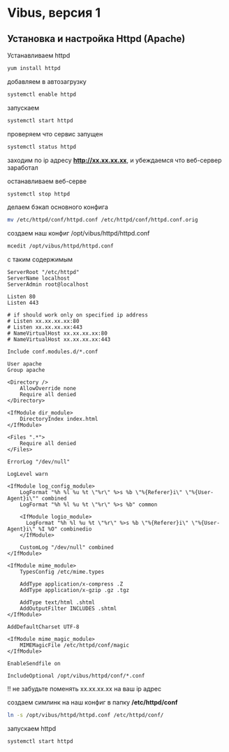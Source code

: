 # Vibus, версия 1
## Установка и настройка Httpd (Apache)

Устанавливаем httpd
```bash
yum install httpd
```
добавляем в автозагрузку
```bash
systemctl enable httpd
```
запускаем
```bash
systemctl start httpd
```
проверяем что сервис запущен
```bash
systemctl status httpd
```
заходим по ip адресу **http://xx.xx.xx.xx**, и убеждаемся что веб-сервер заработал

останавливаем веб-серве
```bash
systemctl stop httpd
```
делаем бэкап основного конфига
```bash
mv /etc/httpd/conf/httpd.conf /etc/httpd/conf/httpd.conf.orig
```
создаем наш конфиг /opt/vibus/httpd/httpd.conf
```bash
mcedit /opt/vibus/httpd/httpd.conf
```
с таким содержимым
```plain
ServerRoot "/etc/httpd"
ServerName localhost
ServerAdmin root@localhost

Listen 80
Listen 443

# if should work only on specified ip address
# Listen xx.xx.xx.xx:80
# Listen xx.xx.xx.xx:443
# NameVirtualHost xx.xx.xx.xx:80
# NameVirtualHost xx.xx.xx.xx:443

Include conf.modules.d/*.conf

User apache
Group apache

<Directory />
    AllowOverride none
    Require all denied
</Directory>

<IfModule dir_module>
    DirectoryIndex index.html
</IfModule>

<Files ".*">
    Require all denied
</Files>

ErrorLog "/dev/null"

LogLevel warn

<IfModule log_config_module>
    LogFormat "%h %l %u %t \"%r\" %>s %b \"%{Referer}i\" \"%{User-Agent}i\"" combined
    LogFormat "%h %l %u %t \"%r\" %>s %b" common

    <IfModule logio_module>
      LogFormat "%h %l %u %t \"%r\" %>s %b \"%{Referer}i\" \"%{User-Agent}i\" %I %O" combinedio
    </IfModule>
    
    CustomLog "/dev/null" combined
</IfModule>

<IfModule mime_module>
    TypesConfig /etc/mime.types
    
    AddType application/x-compress .Z
    AddType application/x-gzip .gz .tgz

    AddType text/html .shtml
    AddOutputFilter INCLUDES .shtml
</IfModule>

AddDefaultCharset UTF-8

<IfModule mime_magic_module>
    MIMEMagicFile /etc/httpd/conf/magic
</IfModule>

EnableSendfile on

IncludeOptional /opt/vibus/httpd/conf/*.conf
```
!! не забудьте поменять xx.xx.xx.xx на ваш ip адрес

создаем симлинк на наш конфиг в папку **/etc/httpd/conf**
```bash
ln -s /opt/vibus/httpd/httpd.conf /etc/httpd/conf/
```
запускаем httpd
```bash
systemctl start httpd
```
